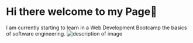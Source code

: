 # Hi there welcome to my Page👋

I am currently starting to learn in a Web Development Bootcamp the basics of software engineering.
![description of image](https://tsg-leichtathletik-rasenkraftsport.heidenheim.com/index.php/2023/10/05/1-oktober-2023-koeln-marathon/#iLightbox[gallery_image_1]/0)
<!--
**Bjoern-Jentschke/Bjoern-Jentschke** is a ✨ _special_ ✨ repository because its `README.md` (this file) appears on your GitHub profile.

Here are some ideas to get you started:

- 🔭 I’m currently working on ...
- 🌱 I’m currently learning ...
- 👯 I’m looking to collaborate on ...
- 🤔 I’m looking for help with ...
- 💬 Ask me about ...
- 📫 How to reach me: ...
- 😄 Pronouns: ...
- ⚡ Fun fact: ...
-->
